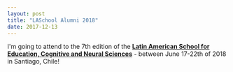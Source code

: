 ```yaml
---
layout: post
title: "LASchool Alumni 2018"
date: 2017-12-13
---
```


I'm going to attend to the 7th edition of the <a href="http://2018.laschool4education.com/" class="ext" target="_blank"><b>Latin American School for Education, Cognitive and Neural Sciences</b></a> - between June 17-22th of 2018 in Santiago, Chile!  

